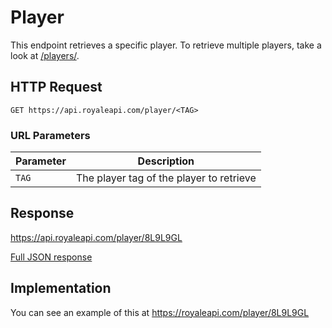 # Player

This endpoint retrieves a specific player. To retrieve multiple players, take a look at [/players/<TAGS>](/endpoints/players).

## HTTP Request

`GET https://api.royaleapi.com/player/<TAG>`

### URL Parameters

Parameter | Description
--- | ---
`TAG` | The player tag of the player to retrieve

## Response

https://api.royaleapi.com/player/8L9L9GL

<a href="/json/player_8L9L9GL.json">Full JSON response</a>

## Implementation

You can see an example of this at https://royaleapi.com/player/8L9L9GL

